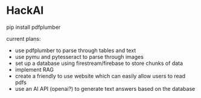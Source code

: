 # HackAI
pip install pdfplumber

current plans:
- use pdfplumber to parse through tables and text
-  use pymu and pytesseract to parse through images
-  set up a database using firestream/firebase to store chunks of data
-  implement RAG
-  create a friendly to use website which can easily allow users to read pdfs
-  use an AI API (openai?) to generate text answers based on the database

